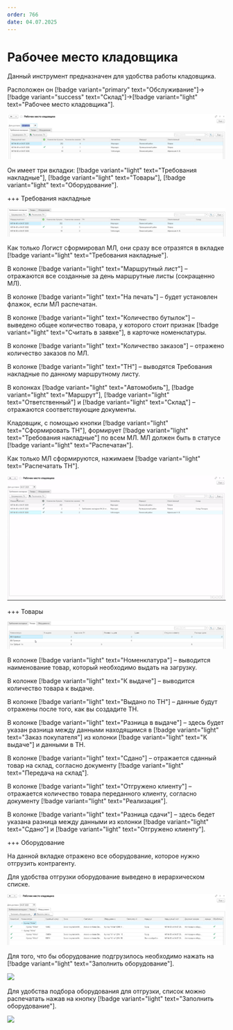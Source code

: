 ```yaml
---
order: 766
date: 04.07.2025
---
```

# Рабочее место кладовщика

Данный инструмент предназначен для удобства работы кладовщика. 

Расположен он [!badge variant="primary" text="Обслуживание"]->[!badge variant="success" text="Склад"]->[!badge variant="light" text="Рабочее место кладовщика"].

![](\images\кладовщик\кл.jpg)

Он имеет три вкладки: [!badge variant="light" text="Требования накладные"], [!badge variant="light" text="Товары"], [!badge variant="light" text="Оборудование"].

+++ Требования накладные

![](\images\кладовщик\кл1.jpg)

Как только Логист сформировал МЛ, они сразу все отразятся в вкладке [!badge variant="light" text="Требования накладные"].

В колонке [!badge variant="light" text="Маршрутный лист"] – отражаются все созданные за день маршрутные листы (сокращенно МЛ).

В колонке [!badge variant="light" text="На печать"] – будет установлен флажок, если МЛ распечатан.

В колонке [!badge variant="light" text="Количество бутылок"] – выведено общее количество товара, у которого стоит признак [!badge variant="light" text="Считать в заявке"], в карточке номенклатуры.

В колонке [!badge variant="light" text="Количество заказов"] – отражено количество заказов по МЛ.

В колонке [!badge variant="light" text="ТН"] – выводятся Требования накладные по данному маршрутному листу.

В колонках [!badge variant="light" text="Автомобиль"], [!badge variant="light" text="Маршрут"], [!badge variant="light" text="Ответственный"] и [!badge variant="light" text="Склад"] – отражаются соответствующие документы.

Кладовщик, с помощью кнопки [!badge variant="light" text="Сформировать ТН"], формирует [!badge variant="light" text="Требования накладные"] по всем МЛ. МЛ должен быть в статусе [!badge variant="light" text="Распечатан"].

Как только МЛ сформируются, нажимаем [!badge variant="light" text="Распечатать ТН"].

![](\images\кладовщик\кл.gif)

+++ Товары

![](\images\кладовщик\кл2.jpg)

В колонке [!badge variant="light" text="Номенклатура"] – выводится наименование товар, который необходимо выдать на загрузку.

В колонке [!badge variant="light" text="К выдаче"] – выводится количество товара к выдаче. 

В колонке [!badge variant="light" text="Выдано по ТН"] – данные будут отражены после того, как вы создадите ТН.

В колонке [!badge variant="light" text="Разница в выдаче"] – здесь будет указан разница между данными находящимся в [!badge variant="light" text="Заказ покупателя"] из колонки [!badge variant="light" text="К выдаче"] и данными в ТН.

В колонке [!badge variant="light" text="Сдано"] – отражается сданный товар на склад, согласно документу [!badge variant="light" text="Передача на склад"].

В колонке [!badge variant="light" text="Отгружено клиенту"] – отражается количество товара переданного клиенту, согласно документу [!badge variant="light" text="Реализация"].

В колонке [!badge variant="light" text="Разница сдачи"] – здесь бедет указана разница между данными из колонки [!badge variant="light" text="Сдано"] и [!badge variant="light" text="Отгружено клиенту"].

+++ Оборудование

На данной вкладке отражено все оборудование, которое нужно отгрузить контрагенту.

Для удобства отгрузки оборудование выведено в иерархическом списке.

![](\images\кладовщик\кл3.jpg)

Для того, что бы оборудование подгрузилось необходимо нажать на [!badge variant="light" text="Заполнить оборудование"].

![](\images\кладовщик\кл1.gif)

Для удобства подбора оборудования для отгрузки, список можно распечатать нажав на кнопку [!badge variant="light" text="Заполнить оборудование"].

![](\images\кладовщик\кл2.gif)









 



